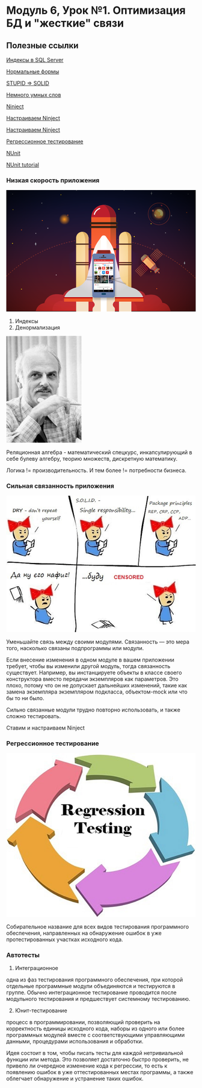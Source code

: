 # Модуль 6, Урок №1. Оптимизация БД и "жесткие" связи

## Полезные ссылки

[Индексы в SQL Server](https://technet.microsoft.com/en-us/library/jj835095(v=sql.110).aspx)

[Нормальные формы](https://habr.com/post/254773/)

[STUPID => SOLID](https://habr.com/post/273843/)

[Немного умных слов](https://habr.com/post/331904/)

[Ninject](http://www.ninject.org/)

[Настраиваем Ninject](https://metanit.com/sharp/mvc5/21.2.php)

[Настраиваем Ninject](https://habr.com/post/235995/)

[Регрессионное тестирование](https://ru.wikipedia.org/wiki/%D0%A0%D0%B5%D0%B3%D1%80%D0%B5%D1%81%D1%81%D0%B8%D0%BE%D0%BD%D0%BD%D0%BE%D0%B5_%D1%82%D0%B5%D1%81%D1%82%D0%B8%D1%80%D0%BE%D0%B2%D0%B0%D0%BD%D0%B8%D0%B5)

[NUnit](https://nunit.org/)

[NUnit tutorial](https://docs.microsoft.com/en-us/dotnet/core/testing/unit-testing-with-nunit)

### Низкая скорость приложения

![Не взлетает](/images/low-speed.png)

1. Индексы
2. Денормализация

![Запомните этого парня](/images/200px-Edgar_F_Codd.jpg)

Реляционная алгебра - математический спецкурс, инкапсулирующий в себе булеву алгебру, теорию множеств, дискретную математику.

Логика != производительность. И тем более != потребности бизнеса.

### Сильная связанность приложения

![Как не надо делать!](/images/bad-designer.jpg)

Уменьшайте связь между своими модулями. Связанность — это мера того, насколько связаны подпрограммы или модули.

Если внесение изменения в одном модуле в вашем приложении требует, чтобы вы изменили другой модуль, тогда связанность существует. 
Например, вы инстанцируете объекты в классе своего конструктора вместо передачи экземпляров как параметров. 
Это плохо, потому что он не допускает дальнейших изменений, такие как замена экземпляра экземпляром подкласса, объектом-mock или что бы то ни было.

Сильно связанные модули трудно повторно использовать, и также сложно тестировать.

Ставим и настраиваем Ninject

### Регрессионное тестирование

![Регрессионное тестирование](/images/Regression-testing.jpg)

Собирательное название для всех видов тестирования программного обеспечения, направленных на обнаружение ошибок в уже протестированных участках исходного кода.

### Автотесты

1. Интеграционное

одна из фаз тестирования программного обеспечения, при которой отдельные программные модули объединяются 
и тестируются в группе. Обычно интеграционное тестирование проводится после модульного тестирования и предшествует системному тестированию.

2. Юнит-тестирование

процесс в программировании, позволяющий проверить на корректность единицы исходного кода, наборы из одного или более программных модулей вместе 
с соответствующими управляющими данными, процедурами использования и обработки.

Идея состоит в том, чтобы писать тесты для каждой нетривиальной функции или метода. Это позволяет достаточно быстро проверить, 
не привело ли очередное изменение кода к регрессии, то есть к появлению ошибок в уже оттестированных местах программы, 
а также облегчает обнаружение и устранение таких ошибок.

